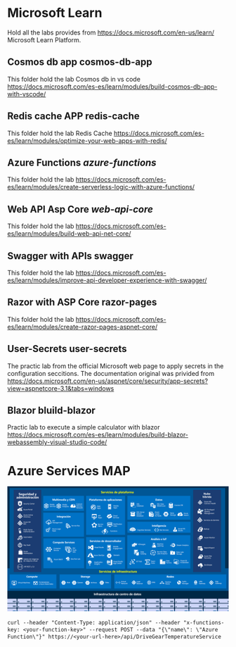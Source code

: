 # Microsoft Learn
Hold all the labs provides from https://docs.microsoft.com/en-us/learn/ Microsoft Learn Platform.

## Cosmos db app **cosmos-db-app**
This folder hold the lab Cosmos db in vs code https://docs.microsoft.com/es-es/learn/modules/build-cosmos-db-app-with-vscode/ 
## Redis cache APP **redis-cache**
This folder hold the lab Redis Cache https://docs.microsoft.com/es-es/learn/modules/optimize-your-web-apps-with-redis/
## Azure Functions *azure-functions*
This folder hold the lab https://docs.microsoft.com/es-es/learn/modules/create-serverless-logic-with-azure-functions/
## Web API Asp Core *web-api-core*
This folder hold the lab https://docs.microsoft.com/es-es/learn/modules/build-web-api-net-core/
## Swagger with APIs **swagger**
This folder hold the lab https://docs.microsoft.com/es-es/learn/modules/improve-api-developer-experience-with-swagger/
## Razor with ASP Core **razor-pages**
This folder hold the lab https://docs.microsoft.com/es-es/learn/modules/create-razor-pages-aspnet-core/
## User-Secrets **user-secrets**
The practic lab from the official Microsoft web page to apply secrets in the configuration seccitions.
The documentation original was privided from https://docs.microsoft.com/en-us/aspnet/core/security/app-secrets?view=aspnetcore-3.1&tabs=windows
## Blazor **bluild-blazor**
Practic lab to execute a simple calculator with blazor https://docs.microsoft.com/es-es/learn/modules/build-blazor-webassembly-visual-studio-code/

# Azure Services MAP 

![Azure Map](services.png)

```
curl --header "Content-Type: application/json" --header "x-functions-key: <your-function-key>" --request POST --data "{\"name\": \"Azure Function\"}" https://<your-url-here>/api/DriveGearTemperatureService
```